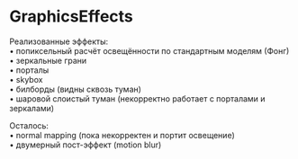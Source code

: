 # GraphicsEffects  
Реализованные эффекты:  
• попиксельный расчёт освещённости по стандартным моделям (Фонг)  
• зеркальные грани  
• порталы  
• skybox  
• билборды (видны сквозь туман)  
• шаровой слоистый туман (некорректно работает с порталами и зеркалами)  

Осталось:  
• normal mapping (пока некорректен и портит освещение)  
• двумерный пост-эффект (motion blur)  

